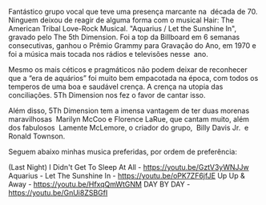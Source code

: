 Fantástico grupo vocal que teve uma presença marcante na  década de 70. Ninguem  deixou de reagir de alguma forma com o musical Hair: The American Tribal Love-Rock Musical. "Aquarius / Let the Sunshine In", gravado pelo The 5th Dimension. Foi a top da Billboard em 6 semanas consecutivas, ganhou o Prêmio Grammy para Gravação do Ano, em 1970 e foi a música mais tocada nos rádios e televisões nesse  ano.

Mesmo os mais céticos e pragmáticos não podem deixar de reconhecer que a “era de aquários” foi muito bem empacotada na época, com todos os temperos de uma boa e saudável crença. A crença na utopia das conciliações. 5Th Dimension nos fez o favor de cantar isso.

Além disso, 5Th Dimension tem a imensa vantagem de ter duas morenas maravilhosas  Marilyn McCoo e Florence LaRue, que cantam muito, além dos fabulosos  Lamente McLemore, o criador do grupo,  Billy Davis Jr.  e Ronald Townson.

Seguem abaixo minhas musica preferidas, por ordem de preferência:

(Last Night) I Didn't Get To Sleep At All - https://youtu.be/GztV3yWNJJw
Aquarius - Let The Sunshine In - https://youtu.be/oPK7ZF6jfJE
Up Up & Away - https://youtu.be/HfxqQmWtGNM
DAY BY DAY - https://youtu.be/GnUi8ZSBGfI
